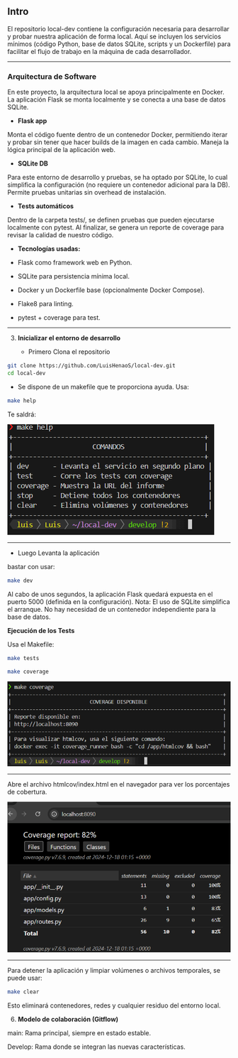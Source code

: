 
## Intro

El repositorio local-dev contiene la configuración necesaria para desarrollar y probar nuestra aplicación de forma local. Aquí se incluyen los servicios mínimos (código Python, base de datos SQLite, scripts y un Dockerfile) para facilitar el flujo de trabajo en la máquina de cada desarrollador.

---

### Arquitectura de Software

En este proyecto, la arquitectura local se apoya principalmente en Docker. La aplicación Flask se monta localmente y se conecta a una base de datos SQLite.

- **Flask app**



Monta el código fuente dentro de un contenedor Docker, permitiendo iterar y probar sin tener que hacer builds de la imagen en cada cambio.
Maneja la lógica principal de la aplicación web.

- **SQLite DB**



Para este entorno de desarrollo y pruebas, se ha optado por SQLite, lo cual simplifica la configuración (no requiere un contenedor adicional para la DB).
Permite pruebas unitarias sin overhead de instalación.

- **Tests automáticos**



Dentro de la carpeta tests/, se definen pruebas que pueden ejecutarse localmente con pytest.
Al finalizar, se genera un reporte de coverage para revisar la calidad de nuestro código.

- **Tecnologías usadas:**



- Flask como framework web en Python.
- SQLite para persistencia mínima local.
- Docker y un Dockerfile base (opcionalmente Docker Compose).
- Flake8 para linting.
- pytest + coverage para test.

---

3. **Inicializar el entorno de desarrollo**

    - Primero Clona el repositorio

```bash
git clone https://github.com/LuisHenaoS/local-dev.git
cd local-dev
```

- Se dispone de un makefile que te proporciona ayuda. Usa:



```bash
make help
```

Te saldrá:


![Imagen make help](source/1.png)


---


- Luego Levanta la aplicación


bastar con usar:

```bash
make dev
```
Al cabo de unos segundos, la aplicación Flask quedará expuesta en el puerto 5000 (definida en la configuración).
Nota: El uso de SQLite simplifica el arranque. No hay necesidad de un contenedor independiente para la base de datos.

**Ejecución de los Tests**


Usa el Makefile:

```bash
make tests
```


```bash
make coverage
```

![make coverage](source/2.png)

---


Abre el archivo htmlcov/index.html en el navegador para ver los porcentajes de cobertura.

![make coverage](source/3.png)

---

Para detener la aplicación y limpiar volúmenes o archivos temporales, se puede usar:

```bash
make clear
```

Esto eliminará contenedores, redes y cualquier residuo del entorno local.


6. **Modelo de colaboración (Gitflow)**

main: Rama principal, siempre en estado estable.

Develop: Rama donde se integran las nuevas características.
 
